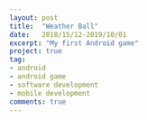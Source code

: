 ```yaml
---
layout: post
title:  "Weather Ball"
date:   2018/15/12-2019/10/01
excerpt: "My first Android game"
project: true
tag:
- android 
- android game
- software development
- mobile development
comments: true
---
```



